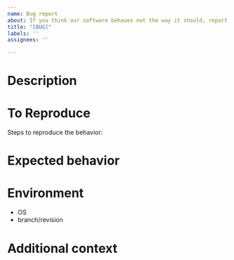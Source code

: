 ```yaml
---
name: Bug report
about: If you think our software behaves not the way it should, report a bug
title: "[BUG]"
labels: ''
assignees: ''

---
```


# Description

<!--
A clear and concise description of what the bug is.
-->

# To Reproduce

Steps to reproduce the behavior:
<!--
1. Go to '...'
2. Click on '....'
3. Scroll down to '....'
4. See error
-->

# Expected behavior

<!--
A clear and concise description of what you expected to happen.
-->

# Environment

- OS
- branch/revision

# Additional context

<!--
Add any other context about the problem here.
-->